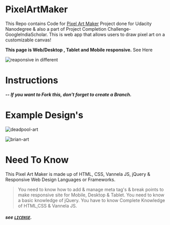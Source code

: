 # PixelArtMaker
This Repo contains Code for [Pixel Art Maker](https://ravireddy07.github.io/PCC2-Pixel-Art-Maker/) Project done for Udacity Nanodegree & also a part of Project Completion Challenge-GoogleIndiaScholar. This is web app that allows users to draw pixel art on a customizable canvas! 




**This page is Web/Desktop , Tablet and Mobile responsive.**
  See Here
  
  
  ![reaponsive in different](https://user-images.githubusercontent.com/26524467/42325172-02ddfb40-8083-11e8-9989-e1e0eb4096a4.png)


# Instructions 
  _**-- If you want to Fork this, don't forget to create a Branch.**_
  
# Example Design's

  ![deadpool-art](https://user-images.githubusercontent.com/26524467/42325248-438227ac-8083-11e8-98fd-c1300f6bbf55.jpg)
  
  ![brian-art](https://user-images.githubusercontent.com/26524467/42325264-55d3c2f8-8083-11e8-8499-3e1b99d97edd.png)

# Need To Know
  
  This Pixel Art Maker is made up of HTML, CSS, Vannela JS, jQuery & Responsive Web Design Languages or Frameworks.
  
  >You need to know how to add & manage meta tag's & break points to make responsive site for Mobile, Desktop & Tablet.
  >You need to know a basic knowledge of jQuery.
  >You have to know Complete Knowledge of HTML,CSS & Vannela JS.


##### see [`LICENSE`](https://github.com/ravireddy07/PCC2-Pixel-Art-Maker/blob/master/LICENSE).
